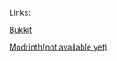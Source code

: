 Links:

[Bukkit](https://dev.bukkit.org/projects/customcommand)

[Modrinth(not available yet)](https://modrinth.com/plugin/ccmd)
